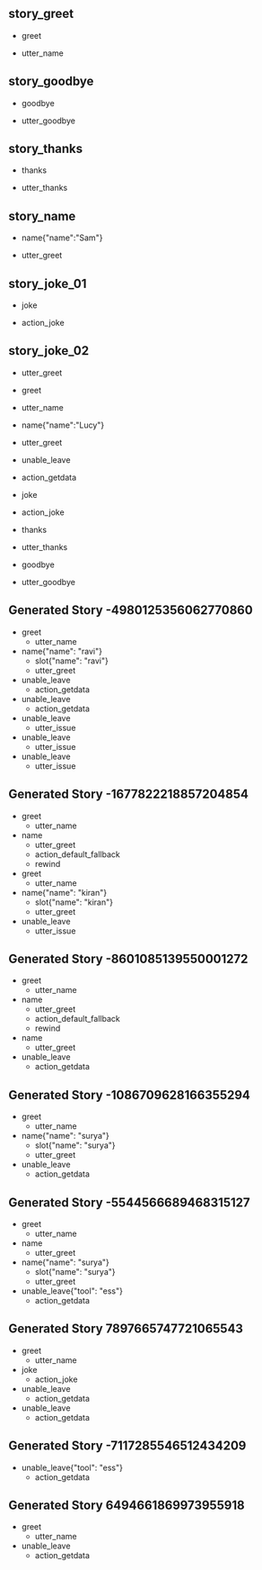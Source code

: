 ## story_greet <!--- The name of the story. It is not mandatory, but useful for debugging. --> 
* greet <!--- User input expressed as intent. In this case it represents users message 'Hello'. --> 
 - utter_name <!--- The response of the chatbot expressed as an action. In this case it represents chatbot's response 'Hello, how can I help?' --> 
 
## story_goodbye
* goodbye
 - utter_goodbye

## story_thanks
* thanks
 - utter_thanks
 
## story_name
* name{"name":"Sam"}
 - utter_greet
 

## story_joke_01
* joke
 - action_joke
 
## story_joke_02
 - utter_greet
* greet
 - utter_name
* name{"name":"Lucy"} <!--- User response with an entity. In this case it represents user message 'My name is Lucy.' --> 
 - utter_greet
* unable_leave
 - action_getdata
* joke
 - action_joke
* thanks
 - utter_thanks
* goodbye
 - utter_goodbye 
## Generated Story -4980125356062770860
* greet
    - utter_name
* name{"name": "ravi"}
    - slot{"name": "ravi"}
    - utter_greet
* unable_leave
    - action_getdata
* unable_leave
    - action_getdata
* unable_leave
    - utter_issue
* unable_leave
    - utter_issue
* unable_leave
    - utter_issue

## Generated Story -1677822218857204854
* greet
    - utter_name
* name
    - utter_greet
    - action_default_fallback
    - rewind
* greet
    - utter_name
* name{"name": "kiran"}
    - slot{"name": "kiran"}
    - utter_greet
* unable_leave
    - utter_issue

## Generated Story -8601085139550001272
* greet
    - utter_name
* name
    - utter_greet
    - action_default_fallback
    - rewind
* name
    - utter_greet
* unable_leave
    - action_getdata

## Generated Story -1086709628166355294
* greet
    - utter_name
* name{"name": "surya"}
    - slot{"name": "surya"}
    - utter_greet
* unable_leave
    - action_getdata

## Generated Story -5544566689468315127
* greet
    - utter_name
* name
    - utter_greet
* name{"name": "surya"}
    - slot{"name": "surya"}
    - utter_greet
* unable_leave{"tool": "ess"}
    - action_getdata

## Generated Story 7897665747721065543
* greet
    - utter_name
* joke
    - action_joke
* unable_leave
    - action_getdata
* unable_leave
    - action_getdata

## Generated Story -7117285546512434209
* unable_leave{"tool": "ess"}
    - action_getdata

## Generated Story 6494661869973955918
* greet
    - utter_name
* unable_leave
    - action_getdata

